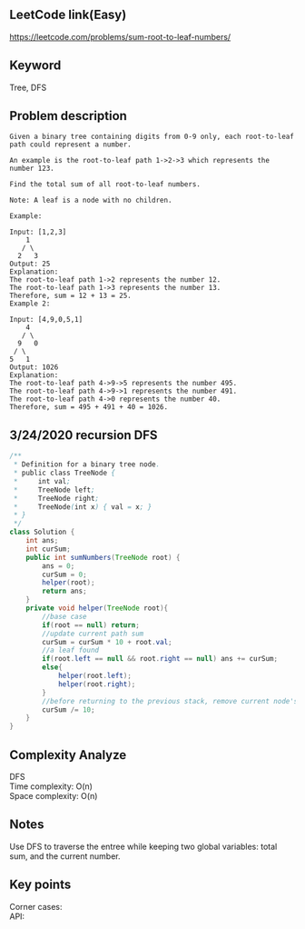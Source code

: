 ## LeetCode link(Easy)
https://leetcode.com/problems/sum-root-to-leaf-numbers/

## Keyword
Tree, DFS

## Problem description
```
Given a binary tree containing digits from 0-9 only, each root-to-leaf path could represent a number.

An example is the root-to-leaf path 1->2->3 which represents the number 123.

Find the total sum of all root-to-leaf numbers.

Note: A leaf is a node with no children.

Example:

Input: [1,2,3]
    1
   / \
  2   3
Output: 25
Explanation:
The root-to-leaf path 1->2 represents the number 12.
The root-to-leaf path 1->3 represents the number 13.
Therefore, sum = 12 + 13 = 25.
Example 2:

Input: [4,9,0,5,1]
    4
   / \
  9   0
 / \
5   1
Output: 1026
Explanation:
The root-to-leaf path 4->9->5 represents the number 495.
The root-to-leaf path 4->9->1 represents the number 491.
The root-to-leaf path 4->0 represents the number 40.
Therefore, sum = 495 + 491 + 40 = 1026.
```
## 3/24/2020 recursion DFS

```java
/**
 * Definition for a binary tree node.
 * public class TreeNode {
 *     int val;
 *     TreeNode left;
 *     TreeNode right;
 *     TreeNode(int x) { val = x; }
 * }
 */
class Solution {
    int ans;
    int curSum;
    public int sumNumbers(TreeNode root) {
        ans = 0;
        curSum = 0;
        helper(root);
        return ans;
    }
    private void helper(TreeNode root){
        //base case
        if(root == null) return;
        //update current path sum
        curSum = curSum * 10 + root.val;
        //a leaf found
        if(root.left == null && root.right == null) ans += curSum;
        else{
            helper(root.left);
            helper(root.right);
        }
        //before returning to the previous stack, remove current node's val from the current sum
        curSum /= 10;
    }
}
```

## Complexity Analyze
DFS\
Time complexity: O(n) \
Space complexity: O(n)

## Notes
Use DFS to traverse the entree while keeping two global variables: total sum, and the current number.

## Key points
Corner cases:\
API:

